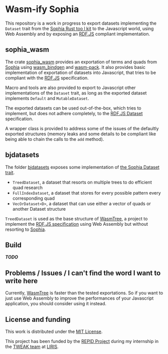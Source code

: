 # Wasm-ify Sophia

This repository is a work in progress to export datasets
implementing the `Dataset` trait from the [Sophia Rust too l kit][Sophia] to the Javascript world, using Web Assembly
and by exposing an [RDF.JS] compliant implementation.

## sophia_wasm

The crate [sophia_wasm](sophia-wasm) provides an exportation of terms and quads from [Sophia] using [wasm_bindgen] and [wasm-pack]. It also provides basic implementation of exportation of datasets into Javascript, that tries to be compliant with the [RDF.JS] specification.

Macro and tools are also provided to export to Javascript other implementations of the `Dataset` trait, as long as the exported dataset implements `Default` and `MutableDataset`.

The exported datasets can be used out-of-the-box, which tries to implement, but does not adhere completely, to the [RDF.JS Dataset][RDFJSDataset] specification.

A wrapper class is provided to address some of the issues of the defaultly exported structures (memory leaks and some details to be compliant like being able to chain the calls to the `add` method).


## bjdatasets

The folder [bjdatasets](bjdatasets) exposes some implementation of [the Sophia Dataset trait][Sophia].

- `TreedDataset`, a dataset that resorts on multiple trees to do efficient quad research
- `FullIndexDataset`, a dataset that stores for every possible pattern every corresponding quad
- `VecOrDataset<D>`, a dataset that can use either a vector of quads or another Dataset structure


`TreedDataset` is used as the base structure of [WasmTree][WasmTree], a project to implement the [RDF.JS specification][RDFJSDataset] using Web Assembly but without resorting to [Sophia].

## Build

***TODO***





## Problems / Issues / I can't find the word I want to write here

Currently, [WasmTree] is faster than the tested exportations. So if you want to just use Web Assembly to improve the performances of your Javascript application, you should consider using it instead.


## License and funding

This work is distributed under the [MIT License](LICENSE).

This project has been funded by the [REPID Project](https://projet.liris.cnrs.fr/repid/) during my internship in the [TWEAK team](https://liris.cnrs.fr/equipe/tweak) at [LIRIS](https://liris.cnrs.fr/).

[Sophia]: https://github.com/pchampin/sophia_rs
[WasmTree]: https://github.com/BruJu/WasmTreeDataset
[RDFJSDataset]: https://rdf.js.org/dataset-spec/
[RDF.JS]: https://rdf.js.org/
[wasm_bindgen]: https://rustwasm.github.io/docs/wasm-bindgen/
[wasm-pack]: https://rustwasm.github.io/docs/wasm-pack/

